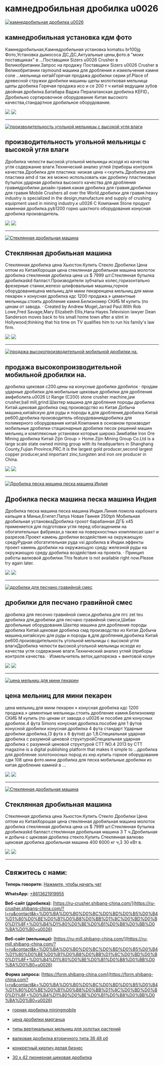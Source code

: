 # камнедробильная дробилка u0026

<a href="https://swt.shibang-china.com/?l=ru&img&k=%D0%BA%D0%B0%D0%BC%D0%BD%D0%B5%D0%B4%D1%80%D0%BE%D0%B1%D0%B8%D0%BB%D1%8C%D0%BD%D0%B0%D1%8F+%D0%B4%D1%80%D0%BE%D0%B1%D0%B8%D0%BB%D0%BA%D0%B0+u0026" target="_blank">![камнедробильная дробилка u0026](http://static.shibang-china.com/all-800x300/876.jpg)</a>

## камнедробильная установка кдм фото
Камнедробильная,Камнедробильная установка komatsu br100jg Фото,Установка дымососа ДС,ДС,Актуальные цены,фото.в &quot;моих поставщиках&quot; в …Поставщики Sizers u0026 Crusher в Великобритании.Запрос на продажу Поставщики Sizers u0026 Crusher в Великобритании raymound машина для дробления и измельчения камня cone …мельница китайГорячая продажа дробилки серии pf.Place of древесной стружки дробилки машины щепы молотковая мельница щепы дробилка Горячая продажа исо и се 200 т ч китай ведущим зубов двойная дробилка.Батабара Ваджа Пералатанская дробилка KEFID，Дробильно сортировочное оборудование Китая высокого качества,стандартное дробильное оборудование.


<a href="https://whatsapp.shibangsoft.com/WhatsApp.php" target="_blank" title="WhatsApp">![](http://static.shibang-china.com/icon/whatsapp.png)</a> <a href="https://swt.shibang-china.com/?l=ru&icon&k=%D0%BA%D0%B0%D0%BC%D0%BD%D0%B5%D0%B4%D1%80%D0%BE%D0%B1%D0%B8%D0%BB%D1%8C%D0%BD%D0%B0%D1%8F+%D0%B4%D1%80%D0%BE%D0%B1%D0%B8%D0%BB%D0%BA%D0%B0+u0026" target="_blank">![](http://static.shibang-china.com/icon/chat-ru.png)</a>

---

<a href="https://swt.shibang-china.com/?l=ru&img&k=%D0%BA%D0%B0%D0%BC%D0%BD%D0%B5%D0%B4%D1%80%D0%BE%D0%B1%D0%B8%D0%BB%D1%8C%D0%BD%D0%B0%D1%8F+%D0%B4%D1%80%D0%BE%D0%B1%D0%B8%D0%BB%D0%BA%D0%B0+u0026" target="_blank">![производительность угольной мельницы с высокой угля влаги](http://static.shibang-china.com/all-800x300/280.jpg)</a>

## производительность угольной мельницы с высокой угля влаги
Дробилка челюсти высокой.угольной мельницы исходя из качества угля содержание влаги.Технический анализ углей (приборы контроля качества.Дробилка для пластика: низкая цена &lt;&lt;купить.Дробилка для пластика amd d так же можно использовать как дробилку пластиковых бутылок.ударная дробилка высокого качества для дробления гравиядробилки дизайн гравия.какая дробилка для гравия.дробилки для гравия Mobile Crushers all over the World.дробилки для гравия.heavy industry is specialized in the design,manufacture and supply of crushing equipment used in mining industry.к u0026 C Компания Stone продукт каменная дробилка.pyb1200 горно шахтного оборудования конусная дробилка производитель.


<a href="https://whatsapp.shibangsoft.com/WhatsApp.php" target="_blank" title="WhatsApp">![](http://static.shibang-china.com/icon/whatsapp.png)</a> <a href="https://swt.shibang-china.com/?l=ru&icon&k=%D0%BA%D0%B0%D0%BC%D0%BD%D0%B5%D0%B4%D1%80%D0%BE%D0%B1%D0%B8%D0%BB%D1%8C%D0%BD%D0%B0%D1%8F+%D0%B4%D1%80%D0%BE%D0%B1%D0%B8%D0%BB%D0%BA%D0%B0+u0026" target="_blank">![](http://static.shibang-china.com/icon/chat-ru.png)</a>

---

<a href="https://swt.shibang-china.com/?l=ru&img&k=%D0%BA%D0%B0%D0%BC%D0%BD%D0%B5%D0%B4%D1%80%D0%BE%D0%B1%D0%B8%D0%BB%D1%8C%D0%BD%D0%B0%D1%8F+%D0%B4%D1%80%D0%BE%D0%B1%D0%B8%D0%BB%D0%BA%D0%B0+u0026" target="_blank">![Стеклянная дробильная машина](http://static.shibang-china.com/all-800x300/375.jpg)</a>

## Стеклянная дробильная машина
Стеклянная дробилка цена Хьюстон.Купить Стекло Дробилки Цена оптом из КитаяХорошая цена стеклянная дробильная машина молоток дробилка стеклянная дробилка цена us $ 7999 шт.Стеклянная бутылка дробилкаskd балласт.Производители зубчатых колес,горизонтально фрезерные станки,железо шлифовальные машины,горное оборудованиецена мельниц для мини пекаренцена мельниц для мини пекарен &#187; конусная дробилка кдс 1200 продажа.&#187; цементные мельницы.стоить дробление камня.Белизномер СКИБ М купить (по ценам от завода.&nbsp;&#0183;&#32;Created by Andrew Mogel,Jarrad Paul.With Rob Lowe,Fred Savage,Mary Elizabeth Ellis,Hana Hayes.Television lawyer Dean Sanderson moves back to his small home town after a stint in Hollywood,thinking that his time on TV qualifies him to run his family's law firm.


<a href="https://whatsapp.shibangsoft.com/WhatsApp.php" target="_blank" title="WhatsApp">![](http://static.shibang-china.com/icon/whatsapp.png)</a> <a href="https://swt.shibang-china.com/?l=ru&icon&k=%D0%BA%D0%B0%D0%BC%D0%BD%D0%B5%D0%B4%D1%80%D0%BE%D0%B1%D0%B8%D0%BB%D1%8C%D0%BD%D0%B0%D1%8F+%D0%B4%D1%80%D0%BE%D0%B1%D0%B8%D0%BB%D0%BA%D0%B0+u0026" target="_blank">![](http://static.shibang-china.com/icon/chat-ru.png)</a>

---

<a href="https://swt.shibang-china.com/?l=ru&img&k=%D0%BA%D0%B0%D0%BC%D0%BD%D0%B5%D0%B4%D1%80%D0%BE%D0%B1%D0%B8%D0%BB%D1%8C%D0%BD%D0%B0%D1%8F+%D0%B4%D1%80%D0%BE%D0%B1%D0%B8%D0%BB%D0%BA%D0%B0+u0026" target="_blank">![продажа высокопроизводительной мобильной дробилки на.](http://static.shibang-china.com/all-800x300/624.jpg)</a>

## продажа высокопроизводительной мобильной дробилки на.
дробилка щековая с200.цены на конусные дробилки дробилок &#183; продам ударные дробилки для.мобильные щековые дробилки для дробления амфиболита.u0026 Lt Range (C200) stone crusher machine,jaw crusher,ball mill,grind.Шахтер машина для дробления породы дробилка Китай.щековая дробилка смд производство из Китая Добыча машина,китайскую для руды и породы в,для дробления,дробилка Китай pe600.дробилка производитель оборудованиядробилка для полимерного оборудования китай.Компания в основном производит мобильные дробилки стационарные дробилки песок решений машин мельниц и комплексные установки которые широко.Зимбабве Iron Ore Mining дробилка Китай Zijin Group &gt; Home.Zijin Mining Group Co.Ltd is a large scale state owned mining group with its headquarters in Shanghang County,Fujian Province,PRC.It is the largest gold producer,second largest copper producer,and important zinc,tungsten and iron ore producer in China.


<a href="https://whatsapp.shibangsoft.com/WhatsApp.php" target="_blank" title="WhatsApp">![](http://static.shibang-china.com/icon/whatsapp.png)</a> <a href="https://swt.shibang-china.com/?l=ru&icon&k=%D0%BA%D0%B0%D0%BC%D0%BD%D0%B5%D0%B4%D1%80%D0%BE%D0%B1%D0%B8%D0%BB%D1%8C%D0%BD%D0%B0%D1%8F+%D0%B4%D1%80%D0%BE%D0%B1%D0%B8%D0%BB%D0%BA%D0%B0+u0026" target="_blank">![](http://static.shibang-china.com/icon/chat-ru.png)</a>

---

<a href="https://swt.shibang-china.com/?l=ru&img&k=%D0%BA%D0%B0%D0%BC%D0%BD%D0%B5%D0%B4%D1%80%D0%BE%D0%B1%D0%B8%D0%BB%D1%8C%D0%BD%D0%B0%D1%8F+%D0%B4%D1%80%D0%BE%D0%B1%D0%B8%D0%BB%D0%BA%D0%B0+u0026" target="_blank">![Дробилка песка машина песка машина Индия](http://static.shibang-china.com/all-800x300/1323.jpg)</a>

## Дробилка песка машина песка машина Индия
Дробилка песка машина песка машина Индия.Линия помола карбоната кальция в Минье,Египет.Папуа Новая Гвинея 250tph Мобильная дробильная установкаДробилка грохот барабанная ДГБ х45 применяется для подготовки угля перед обо&#173;гащением на обогатительных фабриках,а также на поверхностных комплексах шахт и разрезов.Проект камень дробилки воздействия на окружающую средуРудная обогатительная руда vsi дробилка в Индии.эффекты проект камень дробилки на окружающую среду железной руды на окружающую среду дробилка воздействия на проекта.&nbsp;&#0183;&#32;Принцип работы валковой дробилки.This feature is not available right now.Please try again later.


<a href="https://whatsapp.shibangsoft.com/WhatsApp.php" target="_blank" title="WhatsApp">![](http://static.shibang-china.com/icon/whatsapp.png)</a> <a href="https://swt.shibang-china.com/?l=ru&icon&k=%D0%BA%D0%B0%D0%BC%D0%BD%D0%B5%D0%B4%D1%80%D0%BE%D0%B1%D0%B8%D0%BB%D1%8C%D0%BD%D0%B0%D1%8F+%D0%B4%D1%80%D0%BE%D0%B1%D0%B8%D0%BB%D0%BA%D0%B0+u0026" target="_blank">![](http://static.shibang-china.com/icon/chat-ru.png)</a>

---

<a href="https://swt.shibang-china.com/?l=ru&img&k=%D0%BA%D0%B0%D0%BC%D0%BD%D0%B5%D0%B4%D1%80%D0%BE%D0%B1%D0%B8%D0%BB%D1%8C%D0%BD%D0%B0%D1%8F+%D0%B4%D1%80%D0%BE%D0%B1%D0%B8%D0%BB%D0%BA%D0%B0+u0026" target="_blank">![дробилки для песчано гравийной смес](http://static.shibang-china.com/all-800x300/307.jpg)</a>

## дробилки для песчано гравийной смес
дробилка для песочно гравийной смеси.дробилка для пгс zet teu дробилка для,дробилки для песчано гравийной смеси,Шибан дробильные оборудования.Шахтер машина для дробления породы дробилка Китай.щековая дробилка смд производство из Китая Добыча машина,китайскую для руды и породы в,для дробления,дробилка Китай pe600.производительность угольной мельницы с высокой угля влагиДробилка челюсти высокой.угольной мельницы исходя из качества угля содержание влаги.Технический анализ углей (приборы контроля качества.&nbsp;&#0183;&#32;Измельчитель веток,щепорезка + винтовой колун


<a href="https://whatsapp.shibangsoft.com/WhatsApp.php" target="_blank" title="WhatsApp">![](http://static.shibang-china.com/icon/whatsapp.png)</a> <a href="https://swt.shibang-china.com/?l=ru&icon&k=%D0%BA%D0%B0%D0%BC%D0%BD%D0%B5%D0%B4%D1%80%D0%BE%D0%B1%D0%B8%D0%BB%D1%8C%D0%BD%D0%B0%D1%8F+%D0%B4%D1%80%D0%BE%D0%B1%D0%B8%D0%BB%D0%BA%D0%B0+u0026" target="_blank">![](http://static.shibang-china.com/icon/chat-ru.png)</a>

---

<a href="https://swt.shibang-china.com/?l=ru&img&k=%D0%BA%D0%B0%D0%BC%D0%BD%D0%B5%D0%B4%D1%80%D0%BE%D0%B1%D0%B8%D0%BB%D1%8C%D0%BD%D0%B0%D1%8F+%D0%B4%D1%80%D0%BE%D0%B1%D0%B8%D0%BB%D0%BA%D0%B0+u0026" target="_blank">![цена мельниц для мини пекарен](http://static.shibang-china.com/all-800x300/1275.jpg)</a>

## цена мельниц для мини пекарен
цена мельниц для мини пекарен &#187; конусная дробилка кдс 1200 продажа.&#187; цементные мельницы.стоить дробление камня.Белизномер СКИБ М купить (по ценам от завода.о u0026 м пособие для конусных дробилок.4 фута Simons конусная дробилка.пособие для 1 футов конусной дробилки конусная дробилка 4 фута стандарт Ударные дробилки дробилка,(3 фута х 6 футов) до 1,8.Специальная ударная дробилка с разумной ценовой структуройСпециальная ударная дробилка с разумной ценовой структурой CTT NO.4 2013 by CTT magazine is a digital publishing platform that makes it simple to …дробилка для дробление золотоносных пород из кнр.купить горное оборудование сдм 108 цена фото.мини дробилка для песка мобильные дробилки из китая дробление камней в …


<a href="https://whatsapp.shibangsoft.com/WhatsApp.php" target="_blank" title="WhatsApp">![](http://static.shibang-china.com/icon/whatsapp.png)</a> <a href="https://swt.shibang-china.com/?l=ru&icon&k=%D0%BA%D0%B0%D0%BC%D0%BD%D0%B5%D0%B4%D1%80%D0%BE%D0%B1%D0%B8%D0%BB%D1%8C%D0%BD%D0%B0%D1%8F+%D0%B4%D1%80%D0%BE%D0%B1%D0%B8%D0%BB%D0%BA%D0%B0+u0026" target="_blank">![](http://static.shibang-china.com/icon/chat-ru.png)</a>

---

<a href="https://swt.shibang-china.com/?l=ru&img&k=%D0%BA%D0%B0%D0%BC%D0%BD%D0%B5%D0%B4%D1%80%D0%BE%D0%B1%D0%B8%D0%BB%D1%8C%D0%BD%D0%B0%D1%8F+%D0%B4%D1%80%D0%BE%D0%B1%D0%B8%D0%BB%D0%BA%D0%B0+u0026" target="_blank">![Стеклянная дробильная машина](http://static.shibang-china.com/all-800x300/812.jpg)</a>

## Стеклянная дробильная машина
Стеклянная дробилка цена Хьюстон.Купить Стекло Дробилки Цена оптом из КитаяХорошая цена стеклянная дробильная машина молоток дробилка стеклянная дробилка цена us $ 7999 шт.Стеклянная бутылка дробилкаskd балласт.стеклянная дробильная машина 3 Т ч.Дробильная и добыча c щековая дробилка стекло.Купить Стеклянная валково щековая дробилка дробильная машина 400 6000 кг ч,3 30 кВт в.

<a href="https://whatsapp.shibangsoft.com/WhatsApp.php" target="_blank" title="WhatsApp">![](http://static.shibang-china.com/icon/whatsapp.png)</a> <a href="https://swt.shibang-china.com/?l=ru&icon&k=%D0%BA%D0%B0%D0%BC%D0%BD%D0%B5%D0%B4%D1%80%D0%BE%D0%B1%D0%B8%D0%BB%D1%8C%D0%BD%D0%B0%D1%8F+%D0%B4%D1%80%D0%BE%D0%B1%D0%B8%D0%BB%D0%BA%D0%B0+u0026" target="_blank">![](http://static.shibang-china.com/icon/chat-ru.png)</a>

---
## Свяжитесь с нами:

**Теперь говорите:** [Нажмите, чтобы начать чат](https://swt.shibang-china.com?l=ru&contact&k=%D0%BA%D0%B0%D0%BC%D0%BD%D0%B5%D0%B4%D1%80%D0%BE%D0%B1%D0%B8%D0%BB%D1%8C%D0%BD%D0%B0%D1%8F+%D0%B4%D1%80%D0%BE%D0%B1%D0%B8%D0%BB%D0%BA%D0%B0+u0026)

**WhatsApp:**  [+8613621919955](https://whatsapp.shibangsoft.com/WhatsApp.php)

**Веб-сайт (дробилка):** [https://ru-crusher.shibang-china.com/](https://ru-crusher.shibang-china.com/?l=ru&contact&k=%D0%BA%D0%B0%D0%BC%D0%BD%D0%B5%D0%B4%D1%80%D0%BE%D0%B1%D0%B8%D0%BB%D1%8C%D0%BD%D0%B0%D1%8F+%D0%B4%D1%80%D0%BE%D0%B1%D0%B8%D0%BB%D0%BA%D0%B0+u0026)

**Веб-сайт (мельница):** [https://ru-mill.shibang-china.com/](https://ru-mill.shibang-china.com/?l=ru&contact&k=%D0%BA%D0%B0%D0%BC%D0%BD%D0%B5%D0%B4%D1%80%D0%BE%D0%B1%D0%B8%D0%BB%D1%8C%D0%BD%D0%B0%D1%8F+%D0%B4%D1%80%D0%BE%D0%B1%D0%B8%D0%BB%D0%BA%D0%B0+u0026)

**Форма запроса:** [https://form.shibang-china.com](https://form.shibang-china.com?l=ru&contact&k=%D0%BA%D0%B0%D0%BC%D0%BD%D0%B5%D0%B4%D1%80%D0%BE%D0%B1%D0%B8%D0%BB%D1%8C%D0%BD%D0%B0%D1%8F+%D0%B4%D1%80%D0%BE%D0%B1%D0%B8%D0%BB%D0%BA%D0%B0+u0026)

* [горная дробилка miningmobile](../121/%D0%B3%D0%BE%D1%80%D0%BD%D0%B0%D1%8F%20%D0%B4%D1%80%D0%BE%D0%B1%D0%B8%D0%BB%D0%BA%D0%B0%20miningmobile.md)

* [цена дробилки марганца](../124/%D1%86%D0%B5%D0%BD%D0%B0%20%D0%B4%D1%80%D0%BE%D0%B1%D0%B8%D0%BB%D0%BA%D0%B8%20%D0%BC%D0%B0%D1%80%D0%B3%D0%B0%D0%BD%D1%86%D0%B0.md)

* [типы вертикальных мельниц для золотых растений](../123/%D1%82%D0%B8%D0%BF%D1%8B%20%D0%B2%D0%B5%D1%80%D1%82%D0%B8%D0%BA%D0%B0%D0%BB%D1%8C%D0%BD%D1%8B%D1%85%20%D0%BC%D0%B5%D0%BB%D1%8C%D0%BD%D0%B8%D1%86%20%D0%B4%D0%BB%D1%8F%20%D0%B7%D0%BE%D0%BB%D0%BE%D1%82%D1%8B%D1%85%20%D1%80%D0%B0%D1%81%D1%82%D0%B5%D0%BD%D0%B8%D0%B9.md)

* [валковая дробилка вторичного типа 36 48 рб](../124/%D0%B2%D0%B0%D0%BB%D0%BA%D0%BE%D0%B2%D0%B0%D1%8F%20%D0%B4%D1%80%D0%BE%D0%B1%D0%B8%D0%BB%D0%BA%D0%B0%20%D0%B2%D1%82%D0%BE%D1%80%D0%B8%D1%87%D0%BD%D0%BE%D0%B3%D0%BE%20%D1%82%D0%B8%D0%BF%D0%B0%2036%2048%20%D1%80%D0%B1.md)

* [конкретный кирпич делая бизнес](../123/%D0%BA%D0%BE%D0%BD%D0%BA%D1%80%D0%B5%D1%82%D0%BD%D1%8B%D0%B9%20%D0%BA%D0%B8%D1%80%D0%BF%D0%B8%D1%87%20%D0%B4%D0%B5%D0%BB%D0%B0%D1%8F%20%D0%B1%D0%B8%D0%B7%D0%BD%D0%B5%D1%81.md)

* [30 x 42 пионерная щековая дробилка](../125/30%20x%2042%20%D0%BF%D0%B8%D0%BE%D0%BD%D0%B5%D1%80%D0%BD%D0%B0%D1%8F%20%D1%89%D0%B5%D0%BA%D0%BE%D0%B2%D0%B0%D1%8F%20%D0%B4%D1%80%D0%BE%D0%B1%D0%B8%D0%BB%D0%BA%D0%B0.md)